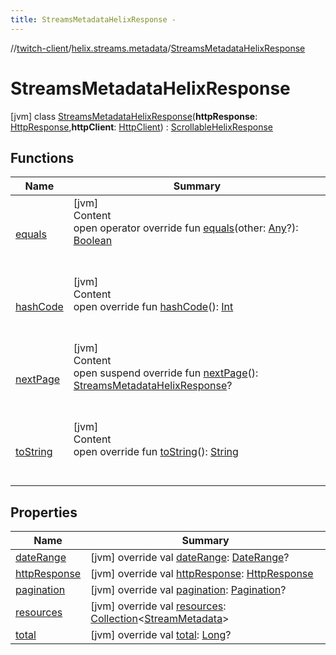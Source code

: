 ```yaml
---
title: StreamsMetadataHelixResponse -
---
```

//[twitch-client](../../index.md)/[helix.streams.metadata](../index.md)/[StreamsMetadataHelixResponse](index.md)



# StreamsMetadataHelixResponse  
 [jvm] class [StreamsMetadataHelixResponse](index.md)(**httpResponse**: [HttpResponse](),**httpClient**: [HttpClient]()) : [ScrollableHelixResponse](../../helix.http.model/-scrollable-helix-response/index.md)   


## Functions  
  
|  Name|  Summary| 
|---|---|
| [equals](https://kotlinlang.org/api/latest/jvm/stdlib/kotlin/-any/equals.html)| [jvm]  <br>Content  <br>open operator override fun [equals](https://kotlinlang.org/api/latest/jvm/stdlib/kotlin/-any/equals.html)(other: [Any](https://kotlinlang.org/api/latest/jvm/stdlib/kotlin/-any/index.html)?): [Boolean](https://kotlinlang.org/api/latest/jvm/stdlib/kotlin/-boolean/index.html)  <br><br><br>
| [hashCode](https://kotlinlang.org/api/latest/jvm/stdlib/kotlin/-any/hash-code.html)| [jvm]  <br>Content  <br>open override fun [hashCode](https://kotlinlang.org/api/latest/jvm/stdlib/kotlin/-any/hash-code.html)(): [Int](https://kotlinlang.org/api/latest/jvm/stdlib/kotlin/-int/index.html)  <br><br><br>
| [nextPage](next-page.md)| [jvm]  <br>Content  <br>open suspend override fun [nextPage](next-page.md)(): [StreamsMetadataHelixResponse](index.md)?  <br><br><br>
| [toString](https://kotlinlang.org/api/latest/jvm/stdlib/kotlin/-any/to-string.html)| [jvm]  <br>Content  <br>open override fun [toString](https://kotlinlang.org/api/latest/jvm/stdlib/kotlin/-any/to-string.html)(): [String](https://kotlinlang.org/api/latest/jvm/stdlib/kotlin/-string/index.html)  <br><br><br>


## Properties  
  
|  Name|  Summary| 
|---|---|
| [dateRange](index.md#helix.streams.metadata/StreamsMetadataHelixResponse/dateRange/#/PointingToDeclaration/)|  [jvm] override val [dateRange](index.md#helix.streams.metadata/StreamsMetadataHelixResponse/dateRange/#/PointingToDeclaration/): [DateRange](../../helix.http.model/-date-range/index.md)?   <br>
| [httpResponse](index.md#helix.streams.metadata/StreamsMetadataHelixResponse/httpResponse/#/PointingToDeclaration/)|  [jvm] override val [httpResponse](index.md#helix.streams.metadata/StreamsMetadataHelixResponse/httpResponse/#/PointingToDeclaration/): [HttpResponse]()   <br>
| [pagination](index.md#helix.streams.metadata/StreamsMetadataHelixResponse/pagination/#/PointingToDeclaration/)|  [jvm] override val [pagination](index.md#helix.streams.metadata/StreamsMetadataHelixResponse/pagination/#/PointingToDeclaration/): [Pagination](../../helix.http.model/-pagination/index.md)?   <br>
| [resources](index.md#helix.streams.metadata/StreamsMetadataHelixResponse/resources/#/PointingToDeclaration/)|  [jvm] override val [resources](index.md#helix.streams.metadata/StreamsMetadataHelixResponse/resources/#/PointingToDeclaration/): [Collection](https://kotlinlang.org/api/latest/jvm/stdlib/kotlin.collections/-collection/index.html)<[StreamMetadata](../../helix.streams.metadata.model/-stream-metadata/index.md)>   <br>
| [total](index.md#helix.streams.metadata/StreamsMetadataHelixResponse/total/#/PointingToDeclaration/)|  [jvm] override val [total](index.md#helix.streams.metadata/StreamsMetadataHelixResponse/total/#/PointingToDeclaration/): [Long](https://kotlinlang.org/api/latest/jvm/stdlib/kotlin/-long/index.html)?   <br>

